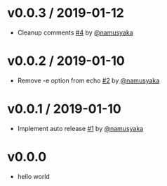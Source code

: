 # v0.0.3 / 2019-01-12

* Cleanup comments [#4](https://github.com/sinatra-bot/sandbox/pull/4) by [@namusyaka](https://github.com/namusyaka)

# v0.0.2 / 2019-01-10

* Remove -e option from echo [#2](https://github.com/sinatra-bot/sandbox/pull/2) by [@namusyaka](https://github.com/namusyaka)

# v0.0.1 / 2019-01-10

* Implement auto release [#1](https://github.com/sinatra-bot/sandbox/pull/1) by [@namusyaka](https://github.com/namusyaka)

# v0.0.0

* hello world
